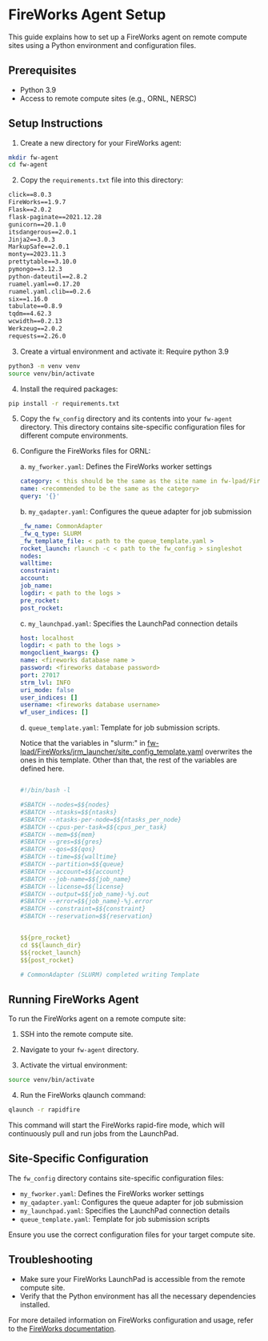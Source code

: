 # FireWorks Agent Setup

This guide explains how to set up a FireWorks agent on remote compute sites using a Python environment and configuration files.

## Prerequisites

- Python 3.9
- Access to remote compute sites (e.g., ORNL, NERSC)

## Setup Instructions

1. Create a new directory for your FireWorks agent:

```bash
mkdir fw-agent
cd fw-agent
```

2. Copy the `requirements.txt` file into this directory:


```1:21:fw-agent/requirements.txt
click==8.0.3
FireWorks==1.9.7
Flask==2.0.2
flask-paginate==2021.12.28
gunicorn==20.1.0
itsdangerous==2.0.1
Jinja2==3.0.3
MarkupSafe==2.0.1
monty==2023.11.3
prettytable==3.10.0
pymongo==3.12.3
python-dateutil==2.8.2
ruamel.yaml==0.17.20
ruamel.yaml.clib==0.2.6
six==1.16.0
tabulate==0.8.9
tqdm==4.62.3
wcwidth==0.2.13
Werkzeug==2.0.2
requests==2.26.0

```


3. Create a virtual environment and activate it:
Require python 3.9
```bash
python3 -m venv venv
source venv/bin/activate
```

4. Install the required packages:

```bash
pip install -r requirements.txt
```

5. Copy the `fw_config` directory and its contents into your `fw-agent` directory. This directory contains site-specific configuration files for different compute environments.


6. Configure the FireWorks files for ORNL:

   a. `my_fworker.yaml`: Defines the FireWorks worker settings
   ```yaml
   category: < this should be the same as the site name in fw-lpad/FireWorks/jrm_launcher/site_config_template.yaml >  
   name: <recommended to be the same as the category>
   query: '{}'
   ```

   b. `my_qadapter.yaml`: Configures the queue adapter for job submission
   ```yaml
   _fw_name: CommonAdapter
   _fw_q_type: SLURM
   _fw_template_file: < path to the queue_template.yaml >
   rocket_launch: rlaunch -c < path to the fw_config > singleshot
   nodes: 
   walltime:
   constraint:
   account:
   job_name:
   logdir: < path to the logs >
   pre_rocket:
   post_rocket:
   ```

   c. `my_launchpad.yaml`: Specifies the LaunchPad connection details
   ```yaml
   host: localhost
   logdir: < path to the logs >
   mongoclient_kwargs: {}
   name: <fireworks database name >
   password: <fireworks database password>
   port: 27017
   strm_lvl: INFO
   uri_mode: false
   user_indices: []
   username: <fireworks database username>
   wf_user_indices: []
   ```

   d. `queue_template.yaml`: Template for job submission scripts. 

   Notice that the variables in "slurm:" in [fw-lpad/FireWorks/jrm_launcher/site_config_template.yaml](fw-lpad/FireWorks/jrm_launcher/site_config_template.yaml) overwrites the ones in this template. Other than that, the rest of the variables are defined here.

    ```1:27:fw-agent/fw_config/ornl/queue_template.yaml

    #!/bin/bash -l

    #SBATCH --nodes=$${nodes}
    #SBATCH --ntasks=$${ntasks}
    #SBATCH --ntasks-per-node=$${ntasks_per_node}
    #SBATCH --cpus-per-task=$${cpus_per_task}
    #SBATCH --mem=$${mem}
    #SBATCH --gres=$${gres}
    #SBATCH --qos=$${qos}
    #SBATCH --time=$${walltime}
    #SBATCH --partition=$${queue}
    #SBATCH --account=$${account}
    #SBATCH --job-name=$${job_name}
    #SBATCH --license=$${license}
    #SBATCH --output=$${job_name}-%j.out
    #SBATCH --error=$${job_name}-%j.error
    #SBATCH --constraint=$${constraint}
    #SBATCH --reservation=$${reservation}


    $${pre_rocket}
    cd $${launch_dir}
    $${rocket_launch}
    $${post_rocket}

    # CommonAdapter (SLURM) completed writing Template

    ```


## Running FireWorks Agent

To run the FireWorks agent on a remote compute site:

1. SSH into the remote compute site.

2. Navigate to your `fw-agent` directory.

3. Activate the virtual environment:

```bash
source venv/bin/activate
```

4. Run the FireWorks qlaunch command:

```bash
qlaunch -r rapidfire
```

This command will start the FireWorks rapid-fire mode, which will continuously pull and run jobs from the LaunchPad.

## Site-Specific Configuration

The `fw_config` directory contains site-specific configuration files:

- `my_fworker.yaml`: Defines the FireWorks worker settings
- `my_qadapter.yaml`: Configures the queue adapter for job submission
- `my_launchpad.yaml`: Specifies the LaunchPad connection details
- `queue_template.yaml`: Template for job submission scripts

Ensure you use the correct configuration files for your target compute site.

## Troubleshooting

- Make sure your FireWorks LaunchPad is accessible from the remote compute site.
- Verify that the Python environment has all the necessary dependencies installed.

For more detailed information on FireWorks configuration and usage, refer to the [FireWorks documentation](https://materialsproject.github.io/fireworks/).